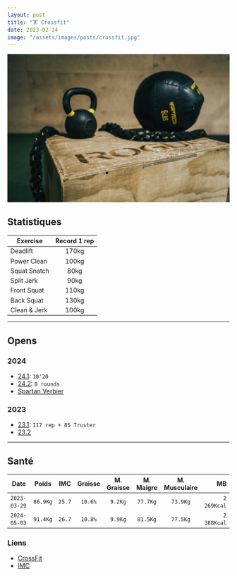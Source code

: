 ```yaml
---
layout: post
title: "🏋️ Crossfit"
date: 2023-02-24
image: "/assets/images/posts/crossfit.jpg"
---
```


![crossfit](/assets/images/posts/crossfit.jpg)

## Statistiques

| Exercise | Record 1 rep |
|----------|:-------------:|
| Deadlift | 170kg |
| Power Clean | 100kg |
| Squat Snatch | 80kg |
| Split Jerk | 90kg |
| Front Squat | 110kg |
| Back Squat | 130kg |
| Clean & Jerk | 100kg |

---

## Opens

### 2024

- [24.1](https://games.crossfit.com/workouts/open/2024/1): `10'20`
- [24.2](https://games.crossfit.com/workouts/open/2024/2): `8 rounds`
- [Spartan Verbier](https://ch.spartan.com/fr/race/detail/8200/overview)

### 2023

- [23.1](https://www.crossfit.com/23-1-lesson-plan-by-crossfit-affiliate-programming): `117 rep + 85 Truster`
- [23.2](https://www.crossfit.com/23-2-class-plan-by-crossfit-affiliate-programming)

---

## Santé

| Date | Poids | IMC | Graisse | M. Graisse | M. Maigre | M. Musculaire | MB |
|--|:--:|:--:|:--:|:--:|:--:|:--:|--:|
| `2023-03-29` | `86.9Kg`| `25.7` | `10.6%` | `9.2Kg` | `77.7Kg` | `73.9Kg` | `2 269Kcal`|
| `2024-05-03` | `91.4Kg`| `26.7` | `10.8%` | `9.9Kg` | `81.5Kg` | `77.5Kg` | `2 388Kcal`|

### Liens

- [CrossFit](https://www.crossfit.com)
- [IMC](https://www.livi.fr/sante/imc/)
